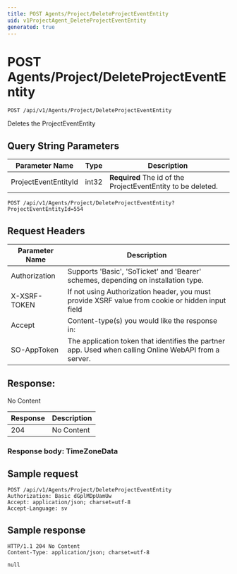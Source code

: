 ```yaml
---
title: POST Agents/Project/DeleteProjectEventEntity
uid: v1ProjectAgent_DeleteProjectEventEntity
generated: true
---
```


# POST Agents/Project/DeleteProjectEventEntity

```http
POST /api/v1/Agents/Project/DeleteProjectEventEntity
```

Deletes the ProjectEventEntity







## Query String Parameters

| Parameter Name | Type |  Description |
|----------------|------|--------------|
| ProjectEventEntityId | int32 | **Required** The id of the ProjectEventEntity to be deleted. |

```http
POST /api/v1/Agents/Project/DeleteProjectEventEntity?ProjectEventEntityId=554
```


## Request Headers

| Parameter Name | Description |
|----------------|-------------|
| Authorization  | Supports 'Basic', 'SoTicket' and 'Bearer' schemes, depending on installation type. |
| X-XSRF-TOKEN   | If not using Authorization header, you must provide XSRF value from cookie or hidden input field |
| Accept         | Content-type(s) you would like the response in:  |
| SO-AppToken | The application token that identifies the partner app. Used when calling Online WebAPI from a server. |


## Response:

No Content

| Response | Description |
|----------------|-------------|
| 204 | No Content |

### Response body: TimeZoneData


## Sample request

```http!
POST /api/v1/Agents/Project/DeleteProjectEventEntity
Authorization: Basic dGplMDpUamUw
Accept: application/json; charset=utf-8
Accept-Language: sv
```

## Sample response

```http_
HTTP/1.1 204 No Content
Content-Type: application/json; charset=utf-8

null
```